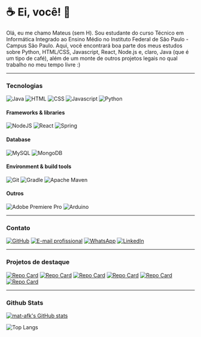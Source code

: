 # ☕ Ei, você! 👾

Olá, eu me chamo Mateus (sem H). Sou estudante do curso Técnico em Informática Integrado ao Ensino Médio no Instituto Federal de São Paulo - Campus São Paulo. Aqui, você encontrará boa parte dos meus estudos sobre Python, HTML/CSS, Javascript, React, Node.js e, claro, Java (que é um tipo de café), além de um monte de outros projetos legais no qual trabalho no meu tempo livre :)

---

### Tecnologias

![Java](https://img.shields.io/badge/Java-ED8B00?style=for-the-badge&logo=openjdk&logoColor=white)
![HTML](https://img.shields.io/badge/HTML5-E34F26?style=for-the-badge&logo=html5&logoColor=white)
![CSS](https://img.shields.io/badge/CSS3-1572B6?style=for-the-badge&logo=css3&logoColor=white)
![Javascript](https://img.shields.io/badge/JavaScript-F7DF1E?style=for-the-badge&logo=javascript&logoColor=black)
![Python](https://img.shields.io/badge/Python-3776AB?style=for-the-badge&logo=python&logoColor=white)

#### Frameworks & libraries
![NodeJS](https://img.shields.io/badge/node.js-6DA55F?style=for-the-badge&logo=node.js&logoColor=white)
![React](https://img.shields.io/badge/react-61DAFB?style=for-the-badge&logo=react&logoColor=white)
![Spring](https://img.shields.io/badge/spring-%236DB33F.svg?style=for-the-badge&logo=spring&logoColor=white)

#### Database
![MySQL](https://img.shields.io/badge/mysql-4479A1.svg?style=for-the-badge&logo=mysql&logoColor=white)
![MongoDB](https://img.shields.io/badge/MongoDB-%234ea94b.svg?style=for-the-badge&logo=mongodb&logoColor=white)

#### Environment & build tools
![Git](https://img.shields.io/badge/git-%23F05033.svg?style=for-the-badge&logo=git&logoColor=white)
![Gradle](https://img.shields.io/badge/Gradle-02303A.svg?style=for-the-badge&logo=Gradle&logoColor=white)
![Apache Maven](https://img.shields.io/badge/Apache%20Maven-C71A36?style=for-the-badge&logo=Apache%20Maven&logoColor=white)

#### Outros
![Adobe Premiere Pro](https://img.shields.io/badge/Adobe%20Premiere%20Pro-9999FF.svg?style=for-the-badge&logo=Adobe%20Premiere%20Pro&logoColor=white)
![Arduino](https://img.shields.io/badge/-Arduino-00979D?style=for-the-badge&logo=Arduino&logoColor=white)

---

### Contato

[![GitHub](https://img.shields.io/badge/GitHub-100000?style=for-the-badge&logo=github&logoColor=white)](https://github.com/mat-afk)
[![E-mail profissional](https://img.shields.io/badge/-Email-000?style=for-the-badge&logo=microsoft-outlook&logoColor=007BFF)](mailto:mateusc.ramos@outlook.com)
[![WhatsApp](https://img.shields.io/badge/WhatsApp-25D366?style=for-the-badge&logo=whatsapp&logoColor=white)](https://wa.me/5511976602871)
[![LinkedIn](https://img.shields.io/badge/LinkedIn-0077B5?style=for-the-badge&logo=linkedin&logoColor=white)](https://www.linkedin.com/in/mateus-cruzatto-ramos)

---

### Projetos de destaque

[![Repo Card](https://github-readme-stats.vercel.app/api/pin/?username=mat-afk&repo=swellow-app&show_icons=true&theme=tokyonight&border_color=7098c7)](https://github.com/mat-afk/swellow-app)
[![Repo Card](https://github-readme-stats.vercel.app/api/pin/?username=mat-afk&repo=polls-api&show_icons=true&theme=tokyonight&border_color=7098c7)](https://github.com/mat-afk/polls-api)
[![Repo Card](https://github-readme-stats.vercel.app/api/pin/?username=team-backpack&repo=backpack-server&show_icons=true&theme=tokyonight&border_color=7098c7)](https://github.com/team-backpack/backpack-server)
[![Repo Card](https://github-readme-stats.vercel.app/api/pin/?username=team-backpack&repo=backpack-client&show_icons=true&theme=tokyonight&border_color=7098c7)](https://github.com/team-backpack/backpack-client)
[![Repo Card](https://github-readme-stats.vercel.app/api/pin/?username=talesofamysticland&repo=tales-of-a-mystic-land&show_icons=true&theme=tokyonight&border_color=7098c7)](https://github.com/talesofamysticland/tales-of-a-mystic-land)
[![Repo Card](https://github-readme-stats.vercel.app/api/pin/?username=mat-afk&repo=pass-in-api&show_icons=true&theme=tokyonight&border_color=7098c7)](https://github.com/mat-afk/pass-in-api)

---

### Github Stats

[![mat-afk's GitHub stats](https://github-readme-stats.vercel.app/api?username=mat-afk&show_icons=true&theme=tokyonight&border_color=7098c7)](https://github.com/mat-afk/github-readme-stats)

![Top Langs](https://github-readme-stats-git-masterrstaa-rickstaa.vercel.app/api/top-langs/?username=mat-afk&layout=donut-vertical&theme=tokyonight&border_color=7098c7)

